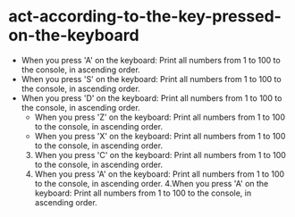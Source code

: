 # act-according-to-the-key-pressed-on-the-keyboard

* When you press 'A' on the keyboard: Print all numbers from 1 to 100 to the console, in ascending order.
* When you press 'S' on the keyboard: Print all numbers from 1 to 100 to the console, in ascending order.
* When you press 'D' on the keyboard: Print all numbers from 1 to 100 to the console, in ascending order.
  * When you press 'Z' on the keyboard: Print all numbers from 1 to 100 to the console, in ascending order.
  * When you press 'X' on the keyboard: Print all numbers from 1 to 100 to the console, in ascending order.
  3. When you press 'C' on the keyboard: Print all numbers from 1 to 100 to the console, in ascending order.
  4. When you press 'A' on the keyboard: Print all numbers from 1 to 100 to the console, in ascending order.
4.When you press 'A' on the keyboard: Print all numbers from 1 to 100 to the console, in ascending order.
